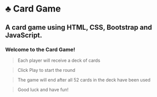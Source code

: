 # :clubs: Card Game

## A card game using HTML, CSS, Bootstrap and JavaScript.

### Welcome to the Card Game!
 
> Each player will receive a deck of cards

> Click Play to start the round

> The game will end after all 52 cards in the deck have been used

> Good luck and have fun!
